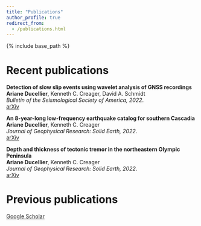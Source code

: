 ```yaml
---
title: "Publications"
author_profile: true
redirect_from:
  - /publications.html
---
```


{% include base_path %}

<!-- Leave two spaces at the end -->

# Recent publications

**Detection of slow slip events using wavelet analysis of GNSS recordings**  
**Ariane Ducellier**, Kenneth C. Creager, David A. Schmidt  
*Bulletin of the Seismological Society of America, 2022*.  
[arXiv](https://arxiv.org/abs/2212.14592) &nbsp;  

**An 8-year-long low-frequency earthquake catalog for southern Cascadia**  
**Ariane Ducellier**, Kenneth C. Creager  
*Journal of Geophysical Research: Solid Earth, 2022*.  
[arXiv](https://arxiv.org/abs/2212.14581) &nbsp;  

**Depth and thickness of tectonic tremor in the northeastern Olympic Peninsula**  
**Ariane Ducellier**, Kenneth C. Creager  
*Journal of Geophysical Research: Solid Earth, 2022*.  
[arXiv](https://arxiv.org/abs/2212.14573) &nbsp;  

# Previous publications

[Google Scholar](https://scholar.google.com/citations?user=FxbEB84AAAAJ&hl=fr) &nbsp;
